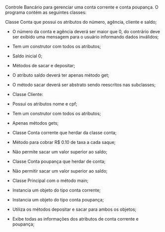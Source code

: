 Controle Bancário para gerenciar uma conta corrente e conta poupança. O programa contém as seguintes classes:

Classe Conta que possui os atributos do número, agência, cliente e saldo;
- O número da conta e agência deverá ser maior que 0, do contrário deve ser exibido uma mensagem para o usuário informando dados inválidos;
- Tem um construtor com todos os atributos;
- Saldo inicial 0;
- Métodos de sacar e depositar;
- O atributo saldo deverá ter apenas método get;
- O método sacar deverá ser abstrato sendo reescritos nas subclasses;
 
- Classe Cliente:
- Possui os atributos nome e cpf;
- Tem um construtor com todos os atributos;
- Apenas métodos gets;
 
- Classe Conta corrente que herdar da classe conta;
- Método para cobrar R$ 0.10 de taxa a cada saque;
- Não permite sacar um valor superior ao saldo;

- Classe Conta poupança que herdar de conta;
- Não permitir sacar um valor superior ao saldo;

- Classe Principal com o método main;
- Instancia um objeto do tipo conta corrente;
- Instancia um objeto do tipo conta poupança;
- Utiliza os métodos depositar e sacar para ambos os objetos;
- Exibe todas as informações dos atributos de conta corrente e poupança;
